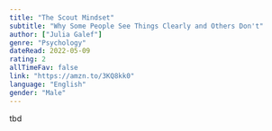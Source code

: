 ```yaml
---
title: "The Scout Mindset"
subtitle: "Why Some People See Things Clearly and Others Don't"
author: ["Julia Galef"]
genre: "Psychology"
dateRead: 2022-05-09
rating: 2
allTimeFav: false
link: "https://amzn.to/3KQ8kk0"
language: "English"
gender: "Male"
---
```


tbd
